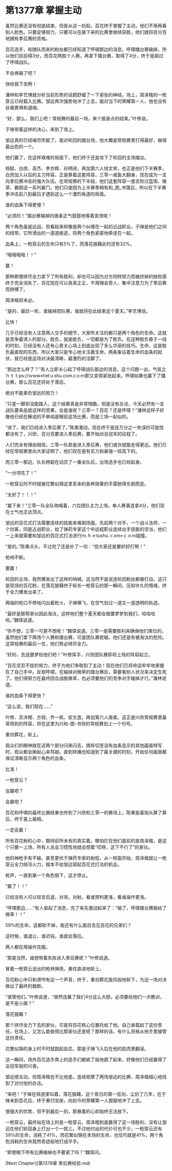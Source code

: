 # 第1377章 掌握主动

虽然比赛还没有彻底结束，但是从这一刻起，百花终于掌握了主动，他们不用再看别人脸色。只要足够努力，只要可以在接下来的比赛里继续获胜，他们就将百分百地拥有季后赛的资格。

百花选手，和随队而来的粉丝都已经知道了呼啸那边的消息。呼啸擂台赛输掉，所以他们目前得3分，而百花两胜个人赛，再拿下擂台赛，取得了4分，终于是超过了呼啸战队。

不会再输了吧？

快给我下去啊！

潘林和李艺博就分析当前形势的话题舒缓了一下紧张的神经。场上，周泽楷的一枪穿云已经载入比赛。邹远再次强势地冲了上去，面对当下的荣耀第一人，他也没有丝毫畏惧和退缩。

“好，那么，我们上吧！常规赛的最后一场，来个振奋点的结束。”叶修说。

于锋带着这样的决心，来到了场上。

邹远真的已经竭尽所能了。面对轮回的擂台场，他大概是常规赛里打得最好，做得最出色的一个。

他们赢了，在这样艰难的局面下，他们终于还是攻下了轮回的主场擂台。

杨聪、白庶、高杰、李亦辉、孙明进，再加第六人钱文举，也正是他们下半赛季，白庶加入以后的主力阵容。正是靠着这套阵容，三零一咸鱼大翻身，现在成为一支向季后赛冲击的强大队伍。在常规赛的下半段，他们这套阵容一度击败过蓝雨、微草、霸图这一系列豪门。他们只是因为上半赛季稍有和_图_书落后，所以在下半赛季冲击前八到最后才遇到这么一个激烈角逐的局面。

谁的血条下得更慢？

“必须的！”擂台赛输掉的唐柔正气鼓鼓地等着宣泄呢！

两个角色虽是远战，但看起来却像是两个纠缠在一起的近战职业。子弹是他们之间的纽带，它所滑出的一道道痕迹，将两个角色紧密地牵连在一起。

血条上，一枪穿云的生命只有5%了，而落花狼藉此时还有32%。

“哦哦哦哦！！”

赢！

那种即便拼尽全力拿下了所有胜利，却也可以因为对方同样努力而被挤掉的挫败感终于完全消失了，百花现在可以真真正正，不用理会旁人，集中注意力为了季后赛而拼搏了。

周泽楷却未必。

“是的，最后一轮，谁输掉团队赛，谁就将在此结束这个夏天。”李艺博说。

比快！

几乎已经没有人注意两人交手的细节，大家所关注的都只是两个角色的生命。这就是竞争最诱人的部分。胜负，就是胜负，一切都是为了胜负。在这种胜负悬于一线的时刻，已经没有人还有心思关心场上到底出现了多么华丽的技巧。生命，这是胜负最直观的东西，所以大家只是专心地关注着生命。两条象征着生命的血条的起伏，就已经是这场对决最清晰，最激烈的注脚了。

“那边怎么样了？”有人立即关心起了呼啸战队那边的消息。这个问题一出，气氛立ｈｔｔps://ｗww•hetｕshu.com.cｏｍ即又变得紧张起来。呼啸如果也赢下了擂台赛，那么百花还将处于落后。

绝对不能辜负邹远的努力！

“只差一脚却没能踏入，这个结果真是非常残酷，但是没有办法，今天必然有一支战队要来品尝这样的苦果，会是谁呢？三零一？百花？还是呼啸？”潘林这样子好像他已经在解说的不单纯是眼前这场比赛，而是三场一起似的。

“进了，我们已经进入季后赛了。”陈果激动，现在终于是连万分之一失误的可能性都没有了，兴欣，百分百要进入季后赛，要开始对总冠军的征程了。

人们完全有理由相信，三零一队若是进入季后赛，他们或许就能走得更远。他们已经在常规赛里向大家证明了，他们现在是有实力和豪强一较高下的。

而三零一那边，队长杨聪在动员了一番全队后，出场选手也已经起身。

“一分领先了！”

一枪穿云时不时就被花繁似锦这里丢来的各种效果的手雷掀得东倒西歪。

“太好了！！！”

“赢下来！”三零一队全队呐喊着，六位团队主力上场。单人赛事连拿4分，他们现在士气也正达顶点。

邹远的百花式打法需要连续的技能来堆砌场面。先前两个对手，一个战斗法师，一个剑客，同是近战职业，给了弹药专家这个中远程职业连续出手技能的空当，他们一上来就需要和邹远的百花式打法进行ｍ.ｈｅtushu.ｃom•ｃｏm碰撞。

“是的。”陈果点头，不过完了还是补了一句：“但大家还是要好好打啊！”

枪响不断。

要赢！

轮回的主场，竟然爆发出了这样的呐喊，这当然不是说连轮回粉丝都被打动，这只是现场的百花粉，在落花狼藉终于斩杀一枪穿云的那一瞬间，压抑许久的情绪，终于全力爆发出来了。

两端的枪口不停地闪出着枪火，子弹横飞，在空气划过一道又一道透明的轨迹。

“最好是那帮家伙因此淘汰，这样他们整个夏天都会做噩梦梦到我们，哈哈哈哈。”魏琛说道。

“你不想，三零一可更不想呢！”魏琛说道。三零一是需要胜利来确保他们席位的，虽然他们拿下两场个人赛和擂台赛，可是团队赛若输，他们还是有被淘汰的危险。这常规赛的最后一仗，他们势必倾尽全力。

“好的，去送噩梦给他们吧！”叶修挥手，兴欣团队赛即将上场的阵容起立。

“百花坚忍不拔的努力，终于为他们争取到了主动！现在他们已将命运牢牢地掌握在了自己手中。反观呼啸，在输掉对微草的擂台赛后，需要看别人状况来决定生死了。他们得努力在最终回合战胜微草，也必须要他们的竞争对手输掉才行。”潘林说道。

谁的血条下得更快？

“这么说，我们现在……”

叶修、苏沐橙、方锐、乔一帆、安文逸，再加第六人唐柔。这正是兴欣常规赛里最常用到的阵容，将在这里为兴和-图-书欣的常规赛划上一个句号。

重剑葬花，斩上。

观众们的眼神就在这两个部分闪来闪去，偶有切至没有血条显示的其他画面特写时，观众都会揪起心来骂娘。直到转播也知道到了最关键的时刻，开始任何画面都保证清晰显示两个角色的血条。

比准！

一枪穿云？

会赢吧？

会赢吧？

百花和呼啸的最终比赛结果也传到了兴欣和三零一的赛场上。陈果扳着指头算了算后，终于喜上眉梢。

一定会赢！

所有百花粉的心中，期待前所未有的真实着。哪怕拦在他们面前的是周泽楷，是这个只要一上场，所有人总会习惯性地就会想着“哎呀，这下不行了”的家伙。

他的神枪手有不输、甚至更优于弹药专家的射程，从一照面开始，周泽楷就让一枪穿云全力倾泻火力，根本不给邹远架起百花式打法的机会。

枪声，一直到某一个角色倒下，这才停止。

“赢了！！”

已经没有人可以轻言后退，对攻，对射。看谁预判更准，看谁操作更准。

“呼啸那边……”有人查起了消息，完了率先激动起来了：“输了，呼啸擂台赛输给了微草！！”

59%的生命，这都砍不掉，我还有什么面目去见百花的兄弟们？

这时候，谁退让，谁迟钝，谁就会落后。

两人都在用操作克服。

“那是当然，谁想带着失败进入季后赛呢？”叶修说道。

冒着一枪穿云送出的枪林弹雨，勇往直进地斩上。

百花粉心中只和*图*书有这一个声音，终于，重剑葬花旋风般地斩下，为这一场对决做出了最终的裁断。

“谁管他们。”叶修说道，“居然连赢了我们4分这么大胆，必须要给他们一点教训，是不是小唐？”

落花狼藉？

那个拼尽全力下去的家伙，可是将百花核心位置托给了他。自己承载起了这份责任，在场上，又怎么能做得比那家伙还差呢？那样的话，有什么资格从他手里接管这份责任。

花繁似锦的身上时不时就跳起血花，那是子弹飞入后在他的肌肉里翻滚。

这一瞬间，场外百花选手席上的选手们都疯了般地跳了起来，好像他们已经赢得了总冠军般的兴奋。

邹远很主动，但周泽楷也不比他差。连续观摩了两场邹远的比赛，周泽楷细心地找到了对付他的办法。

“来吧！”于锋在频道里叫着，落花狼藉，这个昔日的第一狂剑，尘封了几年，在于锋来到百花后，终于重归宝座，向如今的荣耀第一人狠狠地冲了上去。

很强大的优势，但不到最后一刻，那悬着的心却始终无法放下。

一枪穿云，最终站在场上的是一枪穿云，周泽楷到底赢得了这一场胜利，没有让邹远在他们轮回身上打出一个一挑三。不过他付出的代价可也不少，一枪穿云还有59%的生命，消耗了41%，而花繁似锦在本场的生命，也恰巧就是41%，两个角色消耗的生命竟然奇迹般地打成平手。

“即使眼下所有比赛输掉也不要紧了吗？”魏琛问。



[Next Chapter](第1378章 季后赛经验.md)